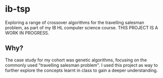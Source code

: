 # ib-tsp
Exploring a range of crossover algorithms for the travelling salesman problem, as part of my IB HL computer science course. THIS PROJECT IS A WORK IN PROGRESS.

## Why?

The case study for my cohort was genetic algorithms, focusing on the commonly used "travelling salesman problem". I used this project as way to further explore the concepts learnt in class to gain a deeper understanding.
